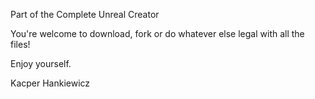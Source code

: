 Part of the Complete Unreal Creator

You're welcome to download, fork or do whatever else legal with all the files!

Enjoy yourself.

Kacper Hankiewicz
